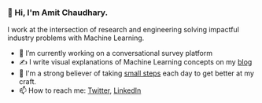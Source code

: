 ### 👋 Hi, I'm Amit Chaudhary.

<!--
**amitness/amitness** is a ✨ _special_ ✨ repository because its `README.md` (this file) appears on your GitHub profile.
Here are some ideas to get you started:
-->

I work at the intersection of research and engineering solving impactful industry problems with Machine Learning. 

- 🔭 I’m currently working on a conversational survey platform
- ✍️ I write visual explanations of Machine Learning concepts on my [blog](https://amitness.com)
- 🌱 I'm a strong believer of taking [small steps](https://github.com/amitness/learning) each day to get better at my craft.
- 📫 How to reach me: [Twitter](https://twitter.com/amitness), [LinkedIn](https://www.linkedin.com/in/amitness)

